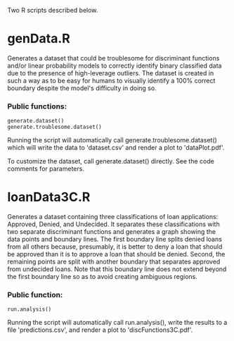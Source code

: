 Two R scripts described below.

# genData.R

Generates a dataset that could be troublesome for discriminant functions and/or linear probability models to correctly identify binary classified data due to the presence of high-leverage outliers.  The dataset is
created in such a way as to be easy for humans to visually identify a 100% correct boundary despite the model's difficulty in doing so.

### Public functions:
	generate.dataset()
	generate.troublesome.dataset()

Running the script will automatically call generate.troublesome.dataset() which will write the data to 'dataset.csv' and render a plot to 'dataPlot.pdf'.

To customize the dataset, call generate.dataset() directly.  See the code comments for parameters.


# loanData3C.R

Generates a dataset containing three classifications of loan applications: Approved, Denied, and Undecided.  It separates these classifications with two separate discriminant functions and generates a graph showing the data
points and boundary lines.  The first boundary line splits denied loans from all others because, presumably, it is better to deny a loan that should be approved than it is to approve a loan that should be denied.
Second, the remaining points are split with another boundary that separates approved from undecided loans.  Note that this boundary line does not extend beyond the first boundary line so as to avoid creating ambiguous
regions.

### Public function:
	run.analysis()

Running the script will automatically call run.analysis(), write the results to a file 'predictions.csv', and render a plot to 'discFunctions3C.pdf'.
